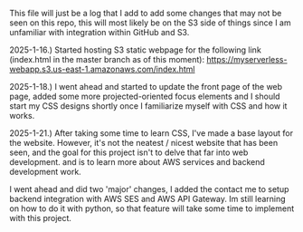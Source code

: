 This file will just be a log that I add to add some changes that may not be seen on this repo, this will most likely be on the S3 side of things since I am unfamiliar with integration within GitHub and S3.

2025-1-16.) Started hosting S3 static webpage for the following link (index.html in the master branch as of this moment): https://myserverless-webapp.s3.us-east-1.amazonaws.com/index.html

2025-1-18.) I went ahead and started to update the front page of the web page, added some more projected-oriented focus elements and I should start my CSS designs shortly once I familiarize myself with CSS and how it works. 

2025-1-21.) After taking some time to learn CSS, I've made a base layout for the website. However, it's not the neatest / nicest website that has been seen, and the goal for this project isn't to delve that far into web development.
and is to learn more about AWS services and backend development work.

I went ahead and did two 'major' changes, I added the contact me to setup backend integration with AWS SES and AWS API Gateway. Im still learning on how to do it with python, so that feature will take some time to implement with this project.

